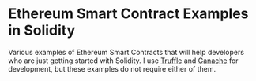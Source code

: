 # Ethereum Smart Contract Examples in Solidity

Various examples of Ethereum Smart Contracts that will help developers who are just getting started with Solidity. I use [Truffle](https://github.com/trufflesuite/truffle) and [Ganache](https://github.com/trufflesuite/ganache) for development, but these examples do not require either of them.
